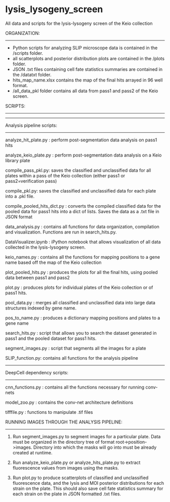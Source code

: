 # lysis_lysogeny_screen
All data and scripts for the lysis-lysogeny screen of the Keio collection

ORGANIZATION:
************
- Python scripts for analyzing SLIP microscope data is contained in the /scripts folder.
- all scatterplots and posterior distribution plots are contained in the /plots folder.
- JSON .txt files containing cell fate statistics summaries are contained in the /datatxt folder.
- hits_map_name.xlsx contains the map of the final hits arrayed in 96 well format.
- /all_data_pkl folder contains all data from pass1 and pass2 of the Keio screen.

SCRIPTS:
*********
__________________________
Analysis pipeline scripts:
__________________________

analyze_hit_plate.py : perform post-segmentation data analysis on pass1 hits

analyze_keio_plate.py : perform post-segmentation data analysis on a Keio library plate

compile_pass_pkl.py: saves the classified and unclassified data for all plates within a pass of the Keio collection (either pass1 or 	pass2=verification pass)

compile_pkl.py: saves the classified and unclassified data for each plate into a .pkl file.

compile_pooled_hits_dict.py : converts the compiled classified data for the pooled data for pass1 hits into a dict of lists.
Saves the data as a .txt file in JSON format

data_analysis.py : contains all functions for data organization, compilation and visualization. Functions are run in search_hits.py. 

DataVisualizer.ipynb : iPython notebook that allows visualization of all data collected in the lysis-lysogeny screen.

keio_names.py : contains all the functions for mapping positions to a gene name based off the map of the Keio collection

plot_pooled_hits.py : produces the plots for all the final hits, using pooled data between pass1 and pass2

plot.py : produces plots for individual plates of the Keio collection or of pass1 hits.

pool_data.py : merges all classified and unclassified data into large data structures indexed by gene name.

pos_to_name.py : produces a dictionary mapping positions and plates to a gene name

search_hits.py : script that allows you to search the dataset generated in pass1 and the pooled dataset for pass1 hits.

segment_images.py : script that segments all the images for a plate

SLIP_function.py: contains all functions for the analysis pipeline
____________________________
DeepCell dependency scripts:
____________________________

cnn_functions.py : contains all the functions necessary for running conv-nets

model_zoo.py : contains the conv-net architecture definitions

tifffile.py : functions to manipulate .tif files


RUNNING IMAGES THROUGH THE ANALYSIS PIPELINE:
*********************************************
1) Run segment_images.py to segment images for a particular plate. Data must be organized in the directory tree of format root->position->images. Directory into which the masks will go into must be already created at runtime.

2) Run analyze_keio_plate.py or analyze_hits_plate.py to extract fluorescence values from images using the masks.

3) Run plot.py to produce scatterplots of classified and unclassified fluorescence data, and the lysis and MOI posterior distributions for each strain on the plate. This should also save cell fate statistics summary for each strain on the plate in JSON formatted .txt files.



